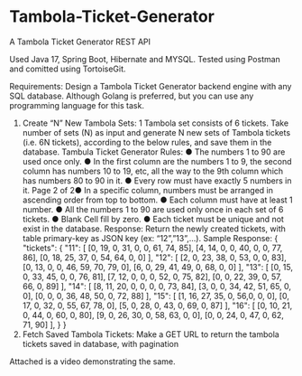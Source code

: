 # Tambola-Ticket-Generator
A Tambola Ticket Generator REST API

Used Java 17, Spring Boot, Hibernate and MYSQL.
Tested using Postman and comitted using TortoiseGit.

Requirements:
Design a Tambola Ticket Generator backend engine with any SQL database.
Although Golang is preferred, but you can use any programming language for this task.
1) Create “N” New Tambola Sets:
1 Tambola set consists of 6 tickets.
Take number of sets (N) as input and generate N new sets of Tambola tickets (i.e. 6N tickets), according to the below rules, and save them in the database.
Tambula Ticket Generator Rules:
●   The numbers 1 to 90 are used once only.
●   In the first column are the numbers 1 to 9, the second column has numbers 10 to 19, etc, all the way to the 9th column which has numbers 80 to 90 in it.
●   Every row must have exactly 5 numbers in it.
Page 2 of 2●   In a specific column, numbers must be arranged in ascending order from top to bottom.
●   Each column must have at least 1 number.
●   All the numbers 1 to 90 are used only once in each set of 6 tickets.
●   Blank Cell fill by zero.
●   Each ticket must be unique and not exist in the database.
Response:
Return the newly created tickets, with table primary-key as JSON key (ex: “12”,”13”,...). Sample Response:
{
"tickets": {
"11": [
[0, 19, 0, 31, 0, 0, 61, 74, 85],
[4, 14, 0, 0, 40, 0, 0, 77, 86],
[0, 18, 25, 37, 0, 54, 64, 0, 0]
],
"12": [
[2, 0, 23, 38, 0, 53, 0, 0, 83],
[0, 13, 0, 0, 46, 59, 70, 79, 0],
[6, 0, 29, 41, 49, 0, 68, 0, 0]
],
"13": [
[0, 15, 0, 33, 45, 0, 0, 76, 81],
[7, 12, 0, 0, 0, 52, 0, 75, 82],
[0, 0, 22, 39, 0, 57, 66, 0, 89]
],
"14": [
[8, 11, 20, 0, 0, 0, 0, 73, 84],
[3, 0, 0, 34, 42, 51, 65, 0, 0],
[0, 0, 0, 36, 48, 50, 0, 72, 88]
],
"15": [
[1, 16, 27, 35, 0, 56,0, 0, 0],
[0, 17, 0, 32, 0, 55, 67, 78, 0],
[5, 0, 28, 0, 43, 0, 69, 0, 87]
],
"16":  [
[0, 10, 21, 0, 44, 0, 60, 0, 80],
[9, 0, 26, 30, 0, 58, 63, 0, 0],
[0, 0, 24, 0, 47, 0, 62, 71, 90]
],
}
}
2) Fetch Saved Tambola Tickets:
Make a GET URL to return the tambola tickets saved in database, with pagination

Attached is a video demonstrating the same.
